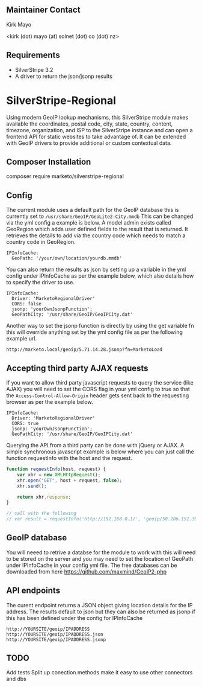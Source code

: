 ## Maintainer Contact

Kirk Mayo

<kirk (dot) mayo (at) solnet (dot) co (dot) nz>

## Requirements

* SilverStripe 3.2
* A driver to return the json/jsonp results

# SilverStripe-Regional

Using modern GeoIP lookup mechanisms, this SilverStripe module makes available the coordinates, postal code, city,
state, country, content, timezone, organization, and ISP to the SilverStripe instance and can open a frontend API
for static websites to take advantage of. It can be extended with GeoIP drivers to provide additional or custom contextual data.


## Composer Installation

  composer require marketo/silverstripe-regional

## Config

The current module uses a default path for the GeoIP database this is currently set to `/usr/share/GeoIP/GeoLite2-City.mmdb`
This can be changed via the yml config a example is below.
A model admin exists called GeoRegion which adds user defined fields to the result that is returned.
It retrieves the details to add via the country code which needs to match a country code in GeoRegion.

```
IPInfoCache:
  GeoPath: '/your/own/location/yourdb.mmdb'
```

You can also return the results as json by setting up a variable in the yml config under IPInfoCache
as per the example below, which also details how to specify the driver to use.

```
IPInfoCache:
  Driver: 'MarketoRegionalDriver'
  CORS: false
  jsonp: 'yourOwnJsonpFunction';
  GeoPathCity: '/usr/share/GeoIP/GeoIPCity.dat'
```

Another way to set the jsonp function is directly by using the get variable fn this will override anything
set by the yml config file as per the following example url.

```
http://marketo.local/geoip/5.71.14.28.jsonp?fn=MarketoLoad
```

## Accepting third party AJAX requests

If you want to allow third party javascript requests to query the service (like AJAX) you will need to set
the CORS flag in your yml config to true so that the `Access-Control-Allow-Origin` header gets sent back to
the requesting browser as per the example below.

```
IPInfoCache:
  Driver: 'MarketoRegionalDriver'
  CORS: true
  jsonp: 'yourOwnJsonpFunction';
  GeoPathCity: '/usr/share/GeoIP/GeoIPCity.dat'
```

Querying the API from a third party can be done with jQuery or AJAX.
A simple synchronous javascript example is below where you can 
just call the function requestInfo with the host and the request.


``` javascript
function requestInfo(host, request) {
    var xhr = new XMLHttpRequest();
    xhr.open("GET", host + request, false);
    xhr.send();

    return xhr.response;
}

// call with the following
// var result = requestInfo('http://192.168.0.1/', 'geoip/50.206.151.39.json');
```

## GeoIP database

You will neeed to retrive a databse for the module to work with this will need to be stored
on the server and you may need to set the location of GeoPath under IPInfoCache in your config yml file.
The free databases can be downloaded from here <https://github.com/maxmind/GeoIP2-php>

## API endpoints

The curent endpoint returns a JSON object giving location details for the IP address.
The results default to json but they can also be returned as jsonp if this has been defined under
the config for IPInfoCache

```
http://YOURSITE/geoip/IPADDRESS
http://YOURSITE/geoip/IPADDRESS.json
http://YOURSITE/geoip/IPADDRESS.jsonp
```

## TODO

Add tests
Split up conection methods make it easy to use other connectors and dbs
